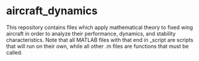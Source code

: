 # aircraft_dynamics

This repository contains files which apply mathematical theory to fixed wing aircraft in order to analyze their performance,
dynamics, and stability characteristics. Note that all MATLAB files with that end in _script are scripts that will run on 
their own, while all other .m files are functions that must be called.


